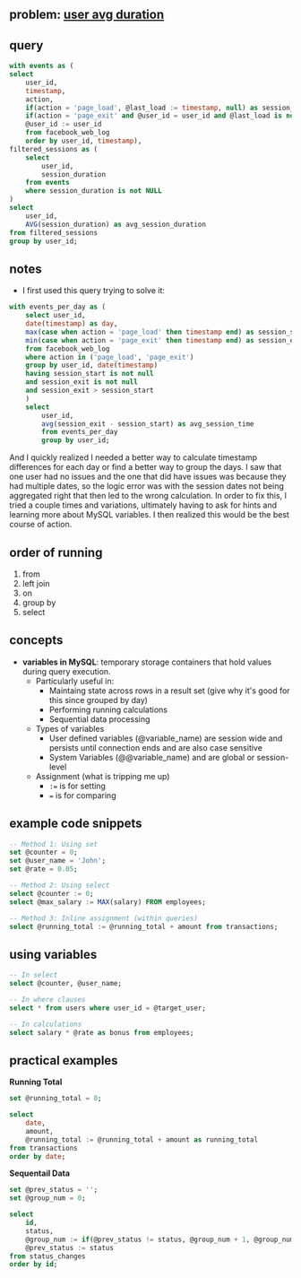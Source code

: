 ## problem: [user avg duration]([[https://leetcode.com/problems/confirmation-rate/description/?envType=study-plan-v2&envId=top-sql-50](https://platform.stratascratch.com/coding/10352-users-by-avg-session-time/official-solution?code_type=3)](https://platform.stratascratch.com/coding/10352-users-by-avg-session-time?code_type=3))

## query

```sql
with events as (
select 
    user_id, 
    timestamp, 
    action, 
    if(action = 'page_load', @last_load := timestamp, null) as session_start, 
    if(action = 'page_exit' and @user_id = user_id and @last_load is not NULL, TIMESTAMPDIFF(SECOND, @last_load, timestamp), NULL) as session_duration,
    @user_id := user_id
    from facebook_web_log
    order by user_id, timestamp),
filtered_sessions as (
    select 
        user_id,
        session_duration
    from events
    where session_duration is not NULL
)
select 
    user_id,
    AVG(session_duration) as avg_session_duration
from filtered_sessions
group by user_id;
```

## notes
- I first used this query trying to solve it:
```sql
with events_per_day as (
    select user_id, 
    date(timestamp) as day, 
    max(case when action = 'page_load' then timestamp end) as session_start, 
    min(case when action = 'page_exit' then timestamp end) as session_exit
    from facebook_web_log 
    where action in ('page_load', 'page_exit')
    group by user_id, date(timestamp)
    having session_start is not null 
    and session_exit is not null
    and session_exit > session_start
    )
    select 
        user_id, 
        avg(session_exit - session_start) as avg_session_time
        from events_per_day
        group by user_id;
```

And I quickly realized I needed a better way to calculate timestamp differences for each day or find a better way to group the days. I saw that one user had no issues and the one that did have issues was because they had multiple dates, so the logic error was with the session dates not being aggregated right that then led to the wrong calculation. 
In order to fix this, I tried a couple times and variations, ultimately having to ask for hints and learning more about MySQL variables. I then realized this would be the best course of action. 
## order of running 
1. from
2. left join
3. on
4. group by
5. select 

## concepts 
- **variables in MySQL**: temporary storage containers that hold values during query execution.
  - Particularly useful in:
    - Maintaing state across rows in a result set (give why it's good for this since grouped by day)
    - Performing running calculations
    - Sequential data processing
  - Types of variables
    - User defined variables (@variable_name) are session wide and persists until connection ends and are also case sensitive
    - System Variables (@@variable_name) and are global or session-level
  - Assignment (what is tripping me up)
    - ```:=``` is for setting
    - ```=``` is for comparing

## example code snippets
```sql
-- Method 1: Using set
set @counter = 0;
set @user_name = 'John';
set @rate = 0.05;

-- Method 2: Using select
select @counter := 0;
select @max_salary := MAX(salary) FROM employees;

-- Method 3: Inline assignment (within queries)
select @running_total := @running_total + amount from transactions;
```

## using variables
```sql
-- In select
select @counter, @user_name;

-- In where clauses
select * from users where user_id = @target_user;

-- In calculations
select salary * @rate as bonus from employees;
```


## practical examples 
**Running Total**
```sql
set @running_total = 0;

select 
    date,
    amount,
    @running_total := @running_total + amount as running_total
from transactions 
order by date;
```

**Sequentail Data**
```sql
set @prev_status = '';
set @group_num = 0;

select 
    id,
    status,
    @group_num := if(@prev_status != status, @group_num + 1, @group_num) as group_id,
    @prev_status := status
from status_changes
order by id;
```
  
